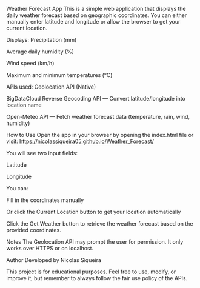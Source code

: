 Weather Forecast App
This is a simple web application that displays the daily weather forecast based on geographic coordinates. You can either manually enter latitude and longitude or allow the browser to get your current location.

Displays:
Precipitation (mm)

Average daily humidity (%)

Wind speed (km/h)

Maximum and minimum temperatures (°C)

APIs used:
Geolocation API (Native)

BigDataCloud Reverse Geocoding API — Convert latitude/longitude into location name

Open-Meteo API — Fetch weather forecast data (temperature, rain, wind, humidity)

How to Use
Open the app in your browser by opening the index.html file
or visit:
https://nicolassiqueira05.github.io/Weather_Forecast/

You will see two input fields:

Latitude

Longitude

You can:

Fill in the coordinates manually

Or click the Current Location button to get your location automatically

Click the Get Weather button to retrieve the weather forecast based on the provided coordinates.

Notes
The Geolocation API may prompt the user for permission. It only works over HTTPS or on localhost.

Author
Developed by Nicolas Siqueira

This project is for educational purposes. Feel free to use, modify, or improve it, but remember to always follow the fair use policy of the APIs.
